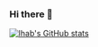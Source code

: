 ### Hi there 👋
[![Ihab's GitHub stats](https://github-readme-stats.vercel.app/api?username=ihabshea)](https://github.com/ihabshea/github-readme-stats)

<!--
**ihabshea/ihabshea** is a ✨ _special_ ✨ repository because its `README.md` (this file) appears on your GitHub profile.

Here are some ideas to get you started:

- 🔭 I’m currently working on ...
- 🌱 I’m currently learning ...
- 👯 I’m looking to collaborate on ...
- 🤔 I’m looking for help with ...
- 💬 Ask me about ...
- 📫 How to reach me: ...
- 😄 Pronouns: ...
- ⚡ Fun fact: ...
-->
